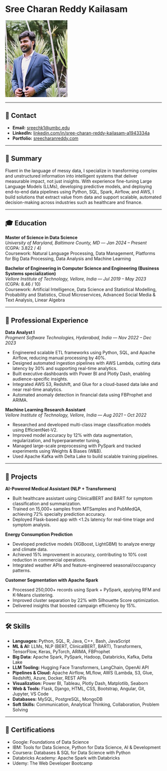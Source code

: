 # Sree Charan Reddy Kailasam

![Headshot](./assets/Charan_Photo.jpg)

---

## 📌 Contact
- **Email:** [sreechk1@umbc.edu](mailto:sreechk1@umbc.edu)  
- **LinkedIn:** [linkedin.com/in/sree-charan-reddy-kailasam-a1943334a](https://www.linkedin.com/in/sree-charan-reddy-kailasam-a1943334a)  
- **Portfolio:** [sreecharanreddy.com](http://sreecharanreddy.com)  

---

## 🎯 Summary
Fluent in the language of messy data, I specialize in transforming complex and unstructured information into intelligent systems that deliver measurable impact, not just insights. With experience fine-tuning Large Language Models (LLMs), developing predictive models, and deploying end-to-end data pipelines using Python, SQL, Spark, Airflow, and AWS, I build solutions that extract value from data and support scalable, automated decision-making across industries such as healthcare and finance.

---

## 🎓 Education
**Master of Science in Data Science**  
*University of Maryland, Baltimore County, MD* — *Jan 2024 – Present*  
(CGPA: 3.822 / 4)  
Coursework: Natural Language Processing, Data Management, Platforms for Big Data Processing, Data Analysis and Machine Learning  

**Bachelor of Engineering in Computer Science and Engineering (Business Systems specialization)**  
*Vellore Institute of Technology, Vellore, India* — *Jul 2019 – May 2023*  
(CGPA: 8.46 / 10)  
Coursework: Artificial Intelligence, Data Science and Statistical Modelling, Probability and Statistics, Cloud Microservices, Advanced Social Media & Text Analysis, Linear Algebra  

---

## 💼 Professional Experience
**Data Analyst I**  
*Progment Software Technologies, Hyderabad, India* — *Nov 2022 – Dec 2023*  
- Engineered scalable ETL frameworks using Python, SQL, and Apache Airflow, reducing manual processing by 40%.  
- Designed automated ingestion pipelines with AWS Lambda, cutting data latency by 30% and supporting real-time analytics.  
- Built executive dashboards with Power BI and Plotly Dash, enabling audience-specific insights.  
- Integrated AWS S3, Redshift, and Glue for a cloud-based data lake and near real-time analytics.  
- Automated anomaly detection in financial data using FBProphet and ARIMA.  

**Machine Learning Research Assistant**  
*Vellore Institute of Technology, Vellore, India* — *Aug 2021 – Oct 2022*  
- Researched and developed multi-class image classification models using EfficientNet-V2.  
- Improved model accuracy by 12% with data augmentation, regularization, and hyperparameter tuning.  
- Managed large-scale preprocessing with PySpark and tracked experiments using Weights & Biases (W&B).  
- Used Apache Kafka with Delta Lake to build scalable training pipelines.  

---

## 📂 Projects
**AI-Powered Medical Assistant (NLP + Transformers)**  
- Built healthcare assistant using ClinicalBERT and BART for symptom classification and summarization.  
- Trained on 15,000+ samples from MTSamples and PubMedQA, achieving 72% specialty prediction accuracy.  
- Deployed Flask-based app with <1.2s latency for real-time triage and symptom analysis.  

**Energy Consumption Prediction**  
- Developed predictive models (XGBoost, LightGBM) to analyze energy and climate data.  
- Achieved 15% improvement in accuracy, contributing to 10% cost reduction in commercial operations.  
- Integrated weather APIs and feature-engineered seasonal/occupancy patterns.  

**Customer Segmentation with Apache Spark**  
- Processed 250,000+ records using Spark + PySpark, applying RFM and K-Means clustering.  
- Improved cluster separation by 22% with Silhouette Score optimization.  
- Delivered insights that boosted campaign efficiency by 15%.  

---

## 🛠 Skills
- **Languages:** Python, SQL, R, Java, C++, Bash, JavaScript  
- **ML & AI:** LLMs, NLP (BERT, ClinicalBERT, BART), Transformers, TensorFlow, Keras, PyTorch, ARIMA, FBProphet  
- **Big Data:** Apache Spark, PySpark, Hadoop, Databricks, Kafka, Delta Lake  
- **LLM Tooling:** Hugging Face Transformers, LangChain, OpenAI API  
- **Pipelines & Cloud:** Apache Airflow, MLflow, AWS (Lambda, S3, Glue, Redshift), Azure, Docker, REST APIs  
- **Visualization:** Power BI, Tableau, Plotly Dash, Matplotlib, Seaborn  
- **Web & Tools:** Flask, Django, HTML, CSS, Bootstrap, Angular, Git, Jupyter, VS Code  
- **Databases:** MySQL, PostgreSQL, MongoDB  
- **Soft Skills:** Communication, Analytical Thinking, Collaboration, Problem Solving  

---

## 📜 Certifications
- Google: Foundations of Data Science  
- IBM: Tools for Data Science, Python for Data Science, AI & Development  
- Coursera: Databases & SQL for Data Science with Python  
- Databricks Academy: Apache Spark with Databricks  
- Udemy: The Web Developer Bootcamp  

